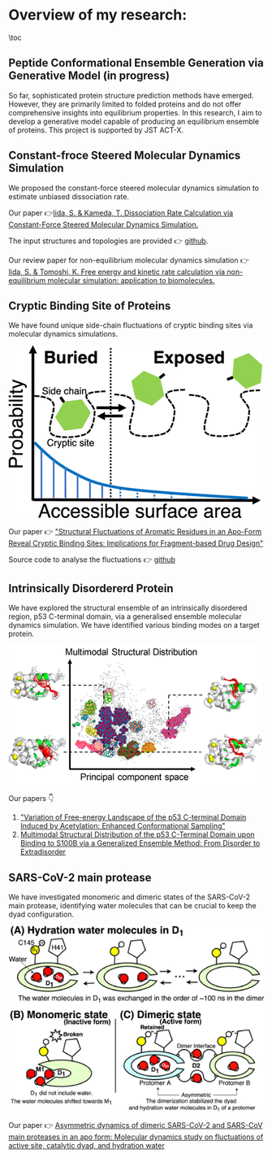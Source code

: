 # Overview of my research:

\toc



## Peptide Conformational Ensemble Generation via Generative Model (in progress)

So far, sophisticated protein structure prediction methods have emerged. However, they are primarily limited to folded proteins and do not offer comprehensive insights into equilibrium properties. In this research, I aim to develop a generative model capable of producing an equilibrium ensemble of proteins. This project is supported by JST ACT-X.



## Constant-froce Steered Molecular Dynamics Simulation

We proposed the constant-force steered molecular dynamics simulation to estimate unbiased dissociation rate.

Our paper :point_right:[Iida, S. & Kameda, T. Dissociation Rate Calculation via Constant-Force Steered Molecular Dynamics Simulation. ](https://pubs.acs.org/doi/10.1021/acs.jcim.2c01529)

The input structures and topologies are provided :point_right: [github](https://github.com/physicshinzui/data-cfsmd).

Our review paper for non-equilibrium molecular dynamics simulation :point_right: [Iida, S. & Tomoshi, K. Free energy and kinetic rate calculation via non-equilibrium molecular simulation: application to biomolecules.](https://link.springer.com/article/10.1007/s12551-022-01036-3)



## Cryptic Binding Site of Proteins

We have found unique side-chain fluctuations of cryptic binding sites via molecular dynamics simulations.

![jp0c04963_0007](https://github.com/physicshinzui/my-website/blob/main/figs/res_cryp.png?raw=true)

Our paper :point_right:  ["Structural Fluctuations of Aromatic Residues in an Apo-Form Reveal Cryptic Binding Sites: Implications for Fragment-based Drug Design" ](https://pubs.acs.org/doi/abs/10.1021/acs.jpcb.0c04963)

Source code to analyse the fluctuations :point_right: [github](https://github.com/physicshinzui/crypticBindingSitePredictor)

## Intrinsically Disordererd Protein

We have explored the structural ensemble of an intrinsically disordered region, p53 C-terminal domain, via a generalised ensemble molecular dynamics simulation. We have identified various binding modes on a target protein.

![jctc_extra](https://github.com/physicshinzui/my-website/blob/main/figs/abst_extradis.png?raw=true)

Our papers :point_down:

1. ["Variation of Free-energy Landscape of the p53 C-terminal Domain Induced by Acetylation: Enhanced Conformational Sampling" ](https://onlinelibrary.wiley.com/doi/full/10.1002/jcc.24494)
2. [Multimodal Structural Distribution of the p53 C-Terminal Domain upon Binding to S100B via a Generalized Ensemble Method: From Disorder to Extradisorder](https://pubs.acs.org/doi/abs/10.1021/acs.jctc.8b01042)



## SARS-CoV-2 main protease

We have investigated monomeric and dimeric states of the SARS-CoV-2 main protease, identifying water molecules that can be crucial to keep the dyad configuration.

![mpro](https://github.com/physicshinzui/my-website/blob/main/figs/res_mpro.jpg?raw=true)



Our paper :point_right: [Asymmetric dynamics of dimeric SARS-CoV-2 and SARS-CoV main proteases in an apo form: Molecular dynamics study on fluctuations of active site, catalytic dyad, and hydration water](https://www.sciencedirect.com/science/article/pii/S2667160321000156)

